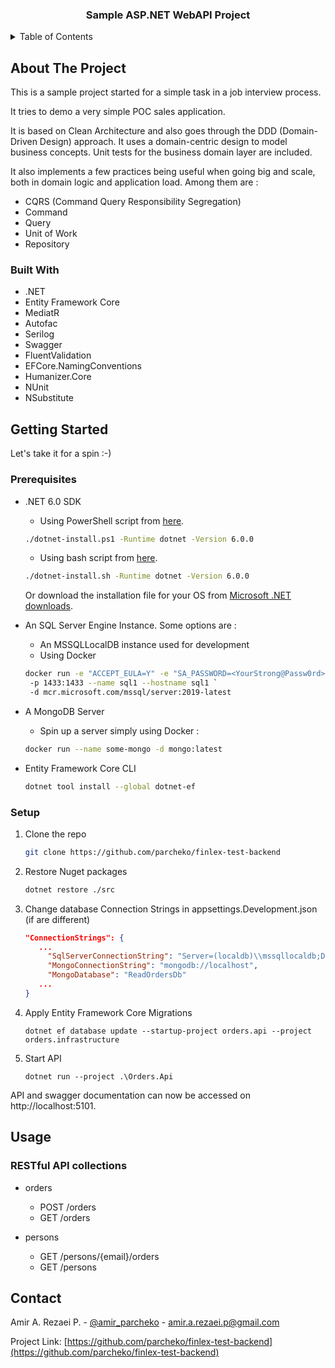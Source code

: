 <div id="top"></div>

<h3 align="center">Sample ASP.NET WebAPI Project</h3>

<details>
  <summary>Table of Contents</summary>
  <ol>
    <li>
      <a href="#about-the-project">About The Project</a>
      <ul>
        <li><a href="#built-with">Built With</a></li>
      </ul>
    </li>
    <li>
      <a href="#getting-started">Getting Started</a>
      <ul>
        <li><a href="#prerequisites">Prerequisites</a></li>
        <li><a href="#setup">Setup</a></li>
      </ul>
    </li>
    <li>
        <a href="#usage">Usage</a>
      <ul>
        <li><a href="#RESTful-API-collections">RESTful API collections</a></li>
      </ul>
    </li>
    <li>
        <a href="#contact">Contact</a>
    </li>
  </ol>
</details>

## About The Project

This is a sample project started for a simple task in a job interview process.

It tries to demo a very simple POC sales application.

It is based on Clean Architecture and also goes through the DDD (Domain-Driven Design) approach.
It uses a domain-centric design to model business concepts.
Unit tests for the business domain layer are included. 

It also implements a few practices being useful when going big and scale, 
both in domain logic and application load. Among them are :
* CQRS (Command Query Responsibility Segregation)
* Command
* Query
* Unit of Work
* Repository


### Built With

* .NET
* Entity Framework Core
* MediatR
* Autofac
* Serilog
* Swagger
* FluentValidation
* EFCore.NamingConventions
* Humanizer.Core
* NUnit
* NSubstitute


## Getting Started

Let's take it for a spin :-)

### Prerequisites

* .NET 6.0 SDK

    * Using PowerShell script from [here](https://dot.net/v1/dotnet-install.ps1).
    ```sh
    ./dotnet-install.ps1 -Runtime dotnet -Version 6.0.0
    ```

    * Using bash script from [here](https://dot.net/v1/dotnet-install.sh).
    ```sh
    ./dotnet-install.sh -Runtime dotnet -Version 6.0.0
    ```
  Or download the installation file for your OS from [Microsoft .NET downloads](https://dotnet.microsoft.com/en-us/download/dotnet/6.0).


* An SQL Server Engine Instance. Some options are :
    * An MSSQLLocalDB instance used for development
    * Using Docker
  ```sh
  docker run -e "ACCEPT_EULA=Y" -e "SA_PASSWORD=<YourStrong@Passw0rd>" `
   -p 1433:1433 --name sql1 --hostname sql1 `
   -d mcr.microsoft.com/mssql/server:2019-latest
  ```

* A MongoDB Server
    * Spin up a server simply using Docker :
  ```sh
  docker run --name some-mongo -d mongo:latest
  ```

* Entity Framework Core CLI
  ```sh
  dotnet tool install --global dotnet-ef
  ```

### Setup

1. Clone the repo
   ```sh
   git clone https://github.com/parcheko/finlex-test-backend
   ```

2. Restore Nuget packages
   ```sh
   dotnet restore ./src
   ```

3. Change database Connection Strings in appsettings.Development.json (if are different)
   ```json
   "ConnectionStrings": {
      ... 
        "SqlServerConnectionString": "Server=(localdb)\\mssqllocaldb;Database=WriteOrdersDb;Trusted_Connection=True;MultipleActiveResultSets=true; Integrated Security=SSPI",
        "MongoConnectionString": "mongodb://localhost",
        "MongoDatabase": "ReadOrdersDb"
      ...
   }
   ```

4. Apply Entity Framework Core Migrations
   ```shell
   dotnet ef database update --startup-project orders.api --project orders.infrastructure
   ```

5. Start API
   ```shell
   dotnet run --project .\Orders.Api
   ```
API and swagger documentation can now be accessed on http://localhost:5101.

## Usage

### RESTful API collections

* orders
    * POST /orders
    * GET /orders

* persons
    * GET /persons/{email}/orders
    * GET /persons

## Contact

Amir A. Rezaei P. - [@amir_parcheko](https://twitter.com/amir_parcheko) - amir.a.rezaei.p@gmail.com

Project Link: [https://github.com/parcheko/finlex-test-backend](https://github.com/parcheko/finlex-test-backend)
